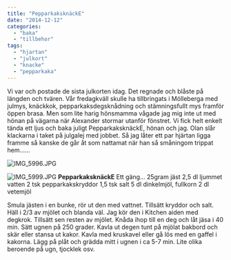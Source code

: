 ```yaml
---
title: "PepparkaksknäckE"
date: "2014-12-12"
categories: 
  - "baka"
  - "tillbehor"
tags: 
  - "hjartan"
  - "julkort"
  - "knacke"
  - "pepparkaka"
---
```


Vi var och postade de sista julkorten idag. Det regnade och blåste på längden och tvären. Vår fredagkväll skulle ha tillbringats i Mölleberga med julmys, knäckkok, pepparkaksdegsknådning och stämningsfullt mys framför öppen brasa. Men som lite harig hönsmamma vågade jag mig inte ut med hönan på vägarna när Alexander stormar utanför fönstret. Vi fick helt enkelt tända ett ljus och baka juligt PepparkaksknäckE, hönan och jag. Olan slår klackarna i taket på julgalej med jobbet. Så jag låter ett par hjärtan ligga framme så kanske de går åt som nattamat när han så småningom trippat hem......  
  
![IMG_5996.JPG](/static/img/IMG_5996.jpg)
  
![IMG_5999.JPG](/static/img/IMG_5999.jpg)
**PepparkaksknäckE** Ett gäng... 25gram jäst 2,5 dl ljummet vatten 2 tsk pepparkakskryddor 1,5 tsk salt 5 dl dinkelmjöl, fullkorn 2 dl vetemjöl

Smula jästen i en bunke, rör ut den med vattnet. Tillsätt kryddor och salt. Häll i 2/3 av mjölet och blanda väl. Jag kör den i Kitchen aiden med degkrok. Tillsätt sen resten av mjölet. Knåda ihop till en deg och låt jäsa i 40 min. Sätt ugnen på 250 grader. Kavla ut degen tunt på mjölat bakbord och skär eller stansa ut kakor. Kavla med kruskavel eller gå lös med en gaffel i kakorna. Lägg på plåt och grädda mitt i ugnen i ca 5-7 min. Lite olika beroende på ugn, tjocklek osv.
